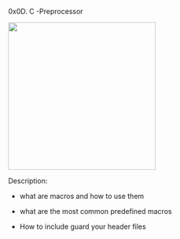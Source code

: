 0x0D. C -Preprocessor

<img src="https://www.google.com/url?sa=i&url=https%3A%2F%2Fmedium.com%2Fdata-science-everywhere%2Fdata-preprocessing-a-practical-guide-1b1ce3e884d8&psig=AOvVaw2csTJj47tZJiD5p_Dtktw9&ust=1665502360517000&source=images&cd=vfe&ved=0CAwQjRxqFwoTCPizoff91foCFQAAAAAdAAAAABAE" width=300>
 
 Description:

 * what are macros and how to use them

 * what are the most common  predefined macros

 * How to include guard your header files 
